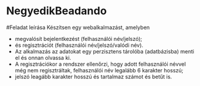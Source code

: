 # NegyedikBeadando

#Feladat leírása
Készítsen egy webalkalmazást, amelyben 
- megvalósít bejelentkezést (felhasználói név/jelszó); 
- és regisztrációt (felhasználói név/jelszó/valódi név).
- Az alkalmazás az adatokat egy perzisztens tárolóba (adatbázisba) menti el és onnan olvassa ki.
- A regisztrációkor a rendszer ellenőrzi, hogy adott felhasználói névvel még nem regisztráltak,
felhasználói név legalább 6 karakter hosszú;
- jelszó leagább karakter hosszú és tartalmaz számot és betűt is.